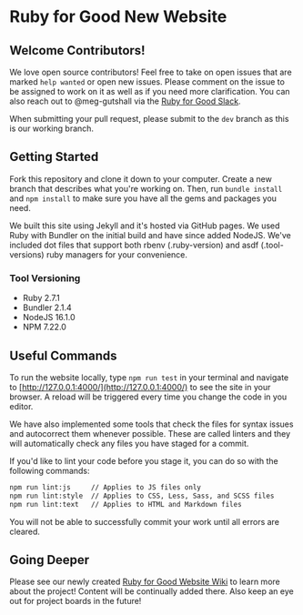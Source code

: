 # Ruby for Good New Website

## Welcome Contributors!

We love open source contributors! Feel free to take on open issues that are
marked `help wanted` or open new issues. Please comment on the issue to be
assigned to work on it as well as if you need more clarification. You can also
reach out to @meg-gutshall via the
[Ruby for Good Slack](https://rubyforgood.herokuapp.com/).

When submitting your pull request, please submit to the `dev` branch as this is
our working branch.

## Getting Started

Fork this repository and clone it down to your computer. Create a new branch
that describes what you're working on. Then, run `bundle install` and
`npm install` to make sure you have all the gems and packages you need.

We built this site using Jekyll and it's hosted via GitHub pages. We used Ruby
with Bundler on the initial build and have since added NodeJS. We've included
dot files that support both rbenv (.ruby-version) and asdf (.tool-versions) ruby
managers for your convenience.

### Tool Versioning

- Ruby 2.7.1
- Bundler 2.1.4
- NodeJS 16.1.0
- NPM 7.22.0

## Useful Commands

To run the website locally, type `npm run test` in your terminal and navigate to
[http://127.0.0.1:4000/](http://127.0.0.1:4000/) to see the site in your
browser. A reload will be triggered every time you change the code in you
editor.

We have also implemented some tools that check the files for syntax issues and
autocorrect them whenever possible. These are called linters and they will
automatically check any files you have staged for a commit.

If you'd like to lint your code before you stage it, you can do so with the
following commands:

```bash
npm run lint:js     // Applies to JS files only
npm run lint:style  // Applies to CSS, Less, Sass, and SCSS files
npm run lint:text   // Applies to HTML and Markdown files
```

You will not be able to successfully commit your work until all errors are
cleared.

## Going Deeper

Please see our newly created
[Ruby for Good Website Wiki](https://github.com/rubyforgood/rubyforgood.org/wiki)
to learn more about the project! Content will be continually added there. Also
keep an eye out for project boards in the future!
